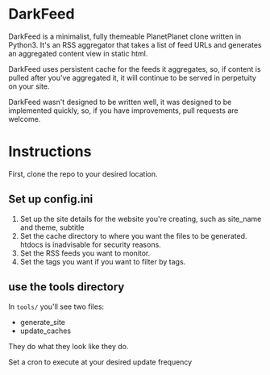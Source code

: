 # DarkFeed

DarkFeed is a minimalist, fully themeable PlanetPlanet clone written in Python3.  It's an RSS aggregator that takes a list of feed URLs and generates an aggregated content view in static html.

DarkFeed uses persistent cache for the feeds it aggregates, so, if content is pulled after you've aggregated it, it will continue to be served in perpetuity on your site.

DarkFeed wasn't designed to be written well, it was designed to be implemented quickly, so, if you have improvements, pull requests are welcome.

# Instructions

First, clone the repo to your desired location.

## Set up config.ini
1. Set up the site details for the website you're creating, such as site_name and theme, subtitle
2. Set the cache directory to where you want the files to be generated.  htdocs is inadvisable for security reasons.
3. Set the RSS feeds you want to monitor.
4. Set the tags you want if you want to filter by tags.

## use the tools directory
In `tools/` you'll see two files:
 - generate_site
 - update_caches

They do what they look like they do.


Set a cron to execute at your desired update frequency
